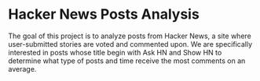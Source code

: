 # Hacker News Posts Analysis

The goal of this project is to analyze posts from Hacker News, a site where user-submitted stories are voted and commented upon. We are specifically interested in posts whose title begin with Ask HN and Show HN to determine what type of posts and time receive the most comments on an average.

